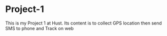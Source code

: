 # Project-1
This is my Project 1 at Hust. Its content is to collect GPS location then send SMS to phone and Track on web
